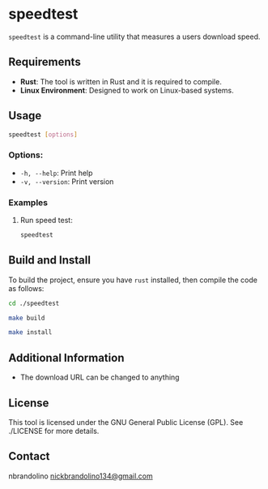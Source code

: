 # speedtest
`speedtest` is a command-line utility that measures a users download speed.

## Requirements
- **Rust**: The tool is written in Rust and it is required to compile.
- **Linux Environment**: Designed to work on Linux-based systems.

## Usage
```bash
speedtest [options]
```

### Options:
- `-h, --help`: Print help
- `-v, --version`: Print version

### Examples
1. Run speed test:
   ```bash
   speedtest
   ```

## Build and Install
To build the project, ensure you have `rust` installed, then compile the code as follows:

```bash
cd ./speedtest
```
```bash
make build
```
```bash
make install
```

## Additional Information
- The download URL can be changed to anything

## License
This tool is licensed under the GNU General Public License (GPL). See ./LICENSE for more details.

## Contact
nbrandolino
nickbrandolino134@gmail.com
